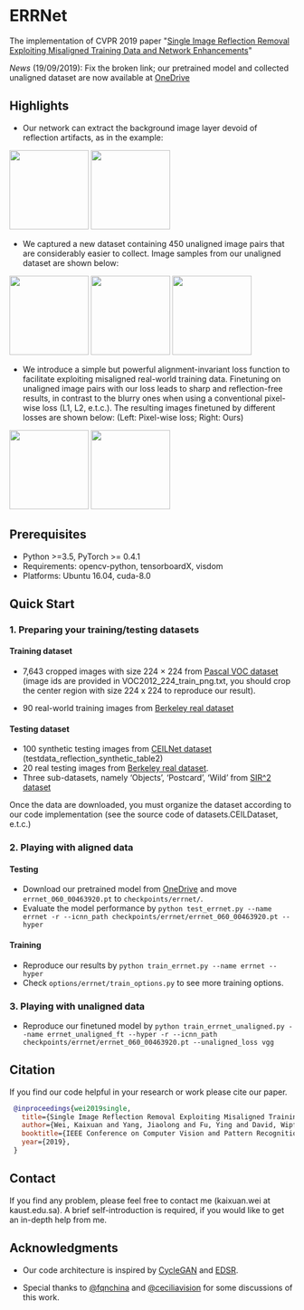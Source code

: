 # ERRNet

The implementation of CVPR 2019 paper "[Single Image Reflection Removal Exploiting Misaligned Training Data and Network Enhancements](https://arxiv.org/abs/1904.00637)"

*News* (19/09/2019): Fix the broken link; our pretrained model and collected unaligned dataset are now available at [OneDrive](https://1drv.ms/f/s!AqddfvhavTRih3n3W0P29cxVIlfM)   

## Highlights

* Our network can extract the background image layer devoid of reflection artifacts, as in the example:

<img src="imgs/animation2.gif" height="140px"/> <img src="imgs/animation1.gif" height="140px"/> 

* We captured a new dataset containing 450 unaligned image pairs that are considerably easier to collect.
Image samples from our unaligned dataset are shown below:

<img src="imgs/unaligned1.gif" height="140px"/> <img src="imgs/datacollection_ours.jpg" height="140px"/>  <img src="imgs/unaligned2.gif" height="140px"/> 

* We introduce a simple but powerful alignment-invariant loss function to facilitate exploiting misaligned real-world training data. Finetuning on unaligned image pairs with our loss leads to sharp and reflection-free results, in contrast to the blurry ones when using a conventional pixel-wise loss (L1, L2, e.t.c.). The resulting images finetuned by different losses are shown below: (Left: Pixel-wise loss; Right: Ours)

<img src="imgs/unaligned_pixel.gif" height="140px"/> <img src="imgs/unaligned_ours.gif" height="140px"/>   


## Prerequisites
* Python >=3.5, PyTorch >= 0.4.1
* Requirements: opencv-python, tensorboardX, visdom
* Platforms: Ubuntu 16.04, cuda-8.0


## Quick Start
### 1. Preparing your training/testing datasets

#### Training dataset
* 7,643 cropped images with size 224 × 224 from
  [Pascal VOC dataset](http://host.robots.ox.ac.uk/pascal/VOC/) (image ids are provided in VOC2012_224_train_png.txt, you should crop the center region with size 224 x 224 to reproduce our result). 

* 90 real-world training images from [Berkeley real dataset](https://github.com/ceciliavision/perceptual-reflection-removal) 

#### Testing dataset
* 100 synthetic testing images from [CEILNet dataset](https://github.com/fqnchina/CEILNet) (testdata_reflection_synthetic_table2) 
* 20 real testing images from [Berkeley real dataset](https://github.com/ceciliavision/perceptual-reflection-removal).  
* Three sub-datasets, namely ‘Objects’, ‘Postcard’, ‘Wild’ from [SIR^2 dataset](https://sir2data.github.io/)

Once the data are downloaded, you must organize the dataset according to our code implementation (see the source code of datasets.CEILDataset, e.t.c.)


### 2. Playing with aligned data

#### Testing
 * Download our pretrained model from [OneDrive](https://1drv.ms/f/s!AqddfvhavTRih3n3W0P29cxVIlfM) and move ```errnet_060_00463920.pt``` to ```checkpoints/errnet/```. 
 * Evaluate the model performance by ```python test_errnet.py --name errnet -r --icnn_path checkpoints/errnet/errnet_060_00463920.pt --hyper```

#### Training
* Reproduce our results by ```python train_errnet.py --name errnet --hyper``` 
* Check ```options/errnet/train_options.py``` to see more training options. 

### 3. Playing with unaligned data
* Reproduce our finetuned model by ```python train_errnet_unaligned.py --name errnet_unaligned_ft --hyper -r --icnn_path checkpoints/errnet/errnet_060_00463920.pt --unaligned_loss vgg```

## Citation

If you find our code helpful in your research or work please cite our paper.

```bibtex
 @inproceedings{wei2019single,
   title={Single Image Reflection Removal Exploiting Misaligned Training Data and Network Enhancements},
   author={Wei, Kaixuan and Yang, Jiaolong and Fu, Ying and David, Wipf and Huang, Hua},
   booktitle={IEEE Conference on Computer Vision and Pattern Recognition},
   year={2019},
 }
```

## Contact
If you find any problem, please feel free to contact me (kaixuan.wei at kaust.edu.sa).
A brief self-introduction is required, if you would like to get an in-depth help from me. 

## Acknowledgments
* Our code architecture is inspired by [CycleGAN](https://github.com/junyanz/pytorch-CycleGAN-and-pix2pix) and [EDSR](https://github.com/thstkdgus35/EDSR-PyTorch). 

* Special thanks to [@fqnchina](https://github.com/fqnchina) and [@ceciliavision](https://github.com/ceciliavision) for some discussions of this work. 
